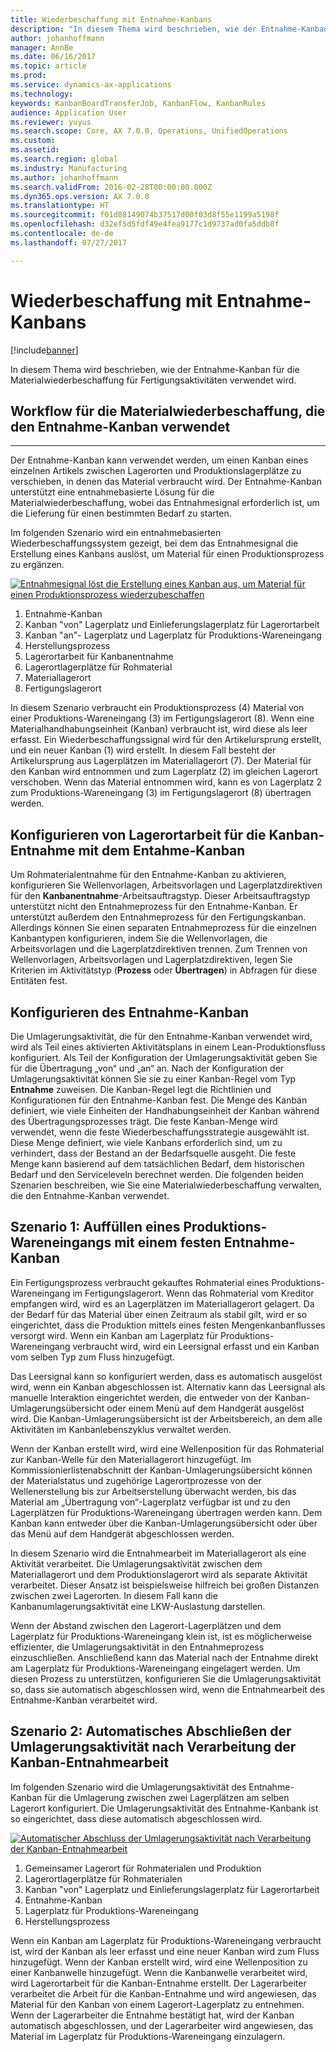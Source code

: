 ```yaml
---
title: Wiederbeschaffung mit Entnahme-Kanbans
description: "In diesem Thema wird beschrieben, wie der Entnahme-Kanban für die Materialwiederbeschaffung für Fertigungsaktivitäten verwendet wird."
author: johanhoffmann
manager: AnnBe
ms.date: 06/16/2017
ms.topic: article
ms.prod: 
ms.service: dynamics-ax-applications
ms.technology: 
keywords: KanbanBoardTransferJob, KanbanFlow, KanbanRules
audience: Application User
ms.reviewer: yuyus
ms.search.scope: Core, AX 7.0.0, Operations, UnifiedOperations
ms.custom: 
ms.assetid: 
ms.search.region: global
ms.industry: Manufacturing
ms.author: johanhoffmann
ms.search.validFrom: 2016-02-28T00:00:00.000Z
ms.dyn365.ops.version: AX 7.0.0
ms.translationtype: HT
ms.sourcegitcommit: f01d88149074b37517d00f03d8f55e1199a5198f
ms.openlocfilehash: d32ef5d5fdf49e4fea9177c1d9737ad0fa5ddb8f
ms.contentlocale: de-de
ms.lasthandoff: 07/27/2017

---
```


# <a name="replenishment-with-withdrawal-kanbans"></a>Wiederbeschaffung mit Entnahme-Kanbans

[!include[banner](../includes/banner.md)]


In diesem Thema wird beschrieben, wie der Entnahme-Kanban für die Materialwiederbeschaffung für Fertigungsaktivitäten verwendet wird.

## <a name="workflow-for-material-replenishment-that-uses-the-withdrawal-kanban"></a>Workflow für die Materialwiederbeschaffung, die den Entnahme-Kanban verwendet
-------------------------------------------------------------------

Der Entnahme-Kanban kann verwendet werden, um einen Kanban eines einzelnen Artikels zwischen Lagerorten und Produktionslagerplätze zu verschieben, in denen das Material verbraucht wird. Der Entnahme-Kanban unterstützt eine entnahmebasierte Lösung für die Materialwiederbeschaffung, wobei das Entnahmesignal erforderlich ist, um die Lieferung für einen bestimmten Bedarf zu starten. 

Im folgenden Szenario wird ein entnahmebasierten Wiederbeschaffungssystem gezeigt, bei dem das Entnahmesignal die Erstellung eines Kanbans auslöst, um Material für einen Produktionsprozess zu ergänzen. 

[![Entnahmesignal löst die Erstellung eines Kanban aus, um Material für einen Produktionsprozess wiederzubeschaffen](./media/material-replenishment-with-withdrawal-kanban.png)](./media/material-replenishment-with-withdrawal-kanban.png)

1.  Entnahme-Kanban
2.  Kanban "von" Lagerplatz und Einlieferungslagerplatz für Lagerortarbeit
3.  Kanban "an"- Lagerplatz und Lagerplatz für Produktions-Wareneingang
4.  Herstellungsprozess
5.  Lagerortarbeit für Kanbanentnahme
6.  Lagerortlagerplätze für Rohmaterial
7.  Materiallagerort
8.  Fertigungslagerort

In diesem Szenario verbraucht ein Produktionsprozess (4) Material von einer Produktions-Wareneingang (3) im Fertigungslagerort (8). Wenn eine Materialhandhabungseinheit (Kanban) verbraucht ist, wird diese als leer erfasst. Ein Wiederbeschaffungssignal wird für den Artikelursprung erstellt, und ein neuer Kanban (1) wird erstellt. In diesem Fall besteht der Artikelursprung aus Lagerplätzen im Materiallagerort (7). Der Material für den Kanban wird entnommen und zum Lagerplatz (2) im gleichen Lagerort verschoben. Wenn das Material entnommen wird, kann es von Lagerplatz 2 zum Produktions-Wareneingang (3) im Fertigungslagerort (8) übertragen werden.

## <a name="configure-warehouse-work-for-kanban-picking-for-the-withdrawal-kanban"></a>Konfigurieren von Lagerortarbeit für die Kanban-Entnahme mit dem Entahme-Kanban

Um Rohmaterialentnahme für den Entnahme-Kanban zu aktivieren, konfigurieren Sie Wellenvorlagen, Arbeitsvorlagen und Lagerplatzdirektiven für den **Kanbanentnahme**-Arbeitsauftragstyp. Dieser Arbeitsauftragstyp unterstützt nicht den Entnahmeprozess für den Entnahme-Kanban. Er unterstützt außerdem den Entnahmeprozess für den Fertigungskanban. Allerdings können Sie einen separaten Entnahmeprozess für die einzelnen Kanbantypen konfigurieren, indem Sie die Wellenvorlagen, die Arbeitsvorlagen und die Lagerplatzdirektiven trennen. Zum Trennen von Wellenvorlagen, Arbeitsvorlagen und Lagerplatzdirektiven, legen Sie Kriterien im Aktivitätstyp (**Prozess** oder **Übertragen**) in Abfragen für diese Entitäten fest.

## <a name="configure-the-withdrawal-kanban"></a>Konfigurieren des Entnahme-Kanban

Die Umlagerungsaktivität, die für den Entnahme-Kanban verwendet wird, wird als Teil eines aktivierten Aktivitätsplans in einem Lean-Produktionsfluss konfiguriert. Als Teil der Konfiguration der Umlagerungsaktivität geben Sie für die Übertragung „von“ und „an“ an. Nach der Konfiguration der Umlagerungsaktivität können Sie sie zu einer Kanban-Regel vom Typ **Entnahme** zuweisen. Die Kanban-Regel legt die Richtlinien und Konfigurationen für den Entnahme-Kanban fest. Die Menge des Kanban definiert, wie viele Einheiten der Handhabungseinheit der Kanban während des Übertragungsprozesses trägt. Die feste Kanban-Menge wird verwendet, wenn die feste Wiederbeschaffungsstrategie ausgewählt ist. Diese Menge definiert, wie viele Kanbans erforderlich sind, um zu verhindert, dass der Bestand an der Bedarfsquelle ausgeht. Die feste Menge kann basierend auf dem tatsächlichen Bedarf, dem historischen Bedarf und den Serviceleveln berechnet werden. Die folgenden beiden Szenarien beschreiben, wie Sie eine Materialwiederbeschaffung verwalten, die den Entnahme-Kanban verwendet.

## <a name="scenario-1-replenish-a-production-input-location-by-using-a-fixed-withdrawal-kanban"></a>Szenario 1: Auffüllen eines Produktions-Wareneingangs mit einem festen Entnahme-Kanban

Ein Fertigungsprozess verbraucht gekauftes Rohmaterial eines Produktions-Wareneingang im Fertigungslagerort. Wenn das Rohmaterial vom Kreditor empfangen wird, wird es an Lagerplätzen im Materiallagerort gelagert. Da der Bedarf für das Material über einen Zeitraum als stabil gilt, wird er so eingerichtet, dass die Produktion mittels eines festen Mengenkanbanflusses versorgt wird. Wenn ein Kanban am Lagerplatz für Produktions-Wareneingang verbraucht wird, wird ein Leersignal erfasst und ein Kanban vom selben Typ zum Fluss hinzugefügt. 

Das Leersignal kann so konfiguriert werden, dass es automatisch ausgelöst wird, wenn ein Kanban abgeschlossen ist. Alternativ kann das Leersignal als manuelle Interaktion eingerichtet werden, die entweder von der Kanban-Umlagerungsübersicht oder einem Menü auf dem Handgerät ausgelöst wird. Die Kanban-Umlagerungsübersicht ist der Arbeitsbereich, an dem alle Aktivitäten im Kanbanlebenszyklus verwaltet werden. 

Wenn der Kanban erstellt wird, wird eine Wellenposition für das Rohmaterial zur Kanban-Welle für den Materiallagerort hinzugefügt. Im Kommissionierlistenabschnitt der Kanban-Umlagerungsübersicht können der Materialstatus und zugehörige Lagerortprozesse von der Wellenerstellung bis zur Arbeitserstellung überwacht werden, bis das Material am „Übertragung von“-Lagerplatz verfügbar ist und zu den Lagerplätzen für Produktions-Wareneingang übertragen werden kann. Dem Kanban kann entweder über die Kanban-Umlagerungsübersicht oder über das Menü auf dem Handgerät abgeschlossen werden. 

In diesem Szenario wird die Entnahmearbeit im Materiallagerort als eine Aktivität verarbeitet. Die Umlagerungsaktivität zwischen dem Materiallagerort und dem Produktionslagerort wird als separate Aktivität verarbeitet. Dieser Ansatz ist beispielsweise hilfreich bei großen Distanzen zwischen zwei Lagerorten. In diesem Fall kann die Kanbanumlagerungsaktivität eine LKW-Auslastung darstellen. 

Wenn der Abstand zwischen den Lagerort-Lagerplätzen und dem Lagerplatz für Produktions-Wareneingang klein ist, ist es möglicherweise effizienter, die Umlagerungsaktivität in den Entnahmeprozess einzuschließen. Anschließend kann das Material nach der Entnahme direkt am Lagerplatz für Produktions-Wareneingang eingelagert werden. Um diesen Prozess zu unterstützen, konfigurieren Sie die Umlagerungsaktivität so, dass sie automatisch abgeschlossen wird, wenn die Entnahmearbeit des Entnahme-Kanban verarbeitet wird.

## <a name="scenario-2-automatically-complete-the-transfer-activity-when-kanban-picking-work-is-processed"></a>Szenario 2: Automatisches Abschließen der Umlagerungsaktivität nach Verarbeitung der Kanban-Entnahmearbeit

Im folgenden Szenario wird die Umlagerungsaktivität des Entnahme-Kanban für die Umlagerung zwischen zwei Lagerplätzen am selben Lagerort konfiguriert. Die Umlagerungsaktivität des Entnahme-Kanbank ist so eingerichtet, dass diese automatisch abgeschlossen wird. 

[![Automatischer Abschluss der Umlagerungsaktivität nach Verarbeitung der Kanban-Entnahmearbeit](./media/transfer-activities-when-processing-kanban-picking.png)](./media/transfer-activities-when-processing-kanban-picking.png)

1.  Gemeinsamer Lagerort für Rohmaterialen und Produktion
2.  Lagerortlagerplätze für Rohmaterialen
3.  Kanban "von" Lagerplatz und Einlieferungslagerplatz für Lagerortarbeit
4.  Entnahme-Kanban
5.  Lagerplatz für Produktions-Wareneingang
6.  Herstellungsprozess

Wenn ein Kanban am Lagerplatz für Produktions-Wareneingang verbraucht ist, wird der Kanban als leer erfasst und eine neuer Kanban wird zum Fluss hinzugefügt. Wenn der Kanban erstellt wird, wird eine Wellenposition zu einer Kanbanwelle hinzugefügt. Wenn die Kanbanwelle verarbeitet wird, wird Lagerortarbeit für die Kanban-Entnahme erstellt. Der Lagerarbeiter verarbeitet die Arbeit für die Kanban-Entnahme und wird angewiesen, das Material für den Kanban von einem Lagerort-Lagerplatz zu entnehmen. Wenn der Lagerarbeiter die Entnahme bestätigt hat, wird der Kanban automatisch abgeschlossen, und der Lagerarbeiter wird angewiesen, das Material im Lagerplatz für Produktions-Wareneingang einzulagern.


